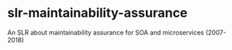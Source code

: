 # slr-maintainability-assurance
An SLR about maintainability assurance for SOA and microservices (2007-2018)
